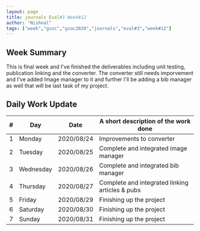 ```yaml
---
layout: page
title: journals Eval#3 Week#12
author: "Nisheal"
tags: ["week","gsoc","gsoc2020","journals","eval#3","week#12"]
---
```


## Week Summary

This is final week and I've finished the deliverables including unit testing, publication linking and the converter.
The converter still needs imporvement and I've added Image manager to it and further I'll be adding a bib manager as well that will be last task of my project.


## Daily Work Update

|\#|Day|Date|A short description of the work done|  
|---	|---	|---	|---	|  
|1   	| Monday 	|   2020/08/24	| Improvements to converter  	|  
|2   	| Tuesday  	|   2020/08/25	|   Complete and integrated image manager	|  
|3   	| Wednesday  	|  2020/08/26 	|  Complete and integrated bib manager 	|  
|4   	| Thursday  	|   2020/08/27	|  Complete and integrated linking articles & pubs	|  
|5   	| Friday  	|   2020/08/29	| Finishing up the project 	|  
|6   	| Saturday  	|   2020/08/30	|  Finishing up the project |  
|7   	| Sunday  	|   2020/08/31	| Finishing up the project  	|  
